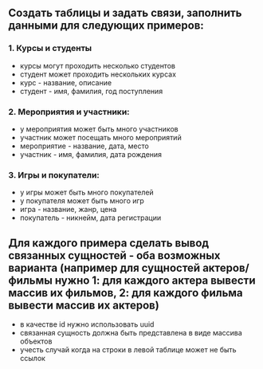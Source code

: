 ## Создать таблицы и задать связи, заполнить данными для следующих примеров:

### 1. Курсы и студенты
- курсы могут проходить несколько студентов
- студент может проходить нескольких курсах
- курс - название, описание
- студент - имя, фамилия, год поступления

### 2. Мероприятия и участники:
- у мероприятия может быть много участников
- участник может посещать много мероприятий
- мероприятие - название, дата, место
- участник - имя, фамилия, дата рождения

### 3. Игры и покупатели:
- у игры может быть много покупателей
- у покупателя может быть много игр
- игра - название, жанр, цена
- покупатель - никнейм, дата регистрации

## Для каждого примера сделать вывод связанных сущностей - оба возможных варианта (например для сущностей актеров/фильмы нужно 1: для каждого актера вывести массив их фильмов, 2: для каждого фильма вывести массив их актеров)
- в качестве id нужно использовать uuid
- связанная сущность должна быть представлена в виде массива объектов
- учесть случай когда на строки в левой таблице может не быть ссылок
